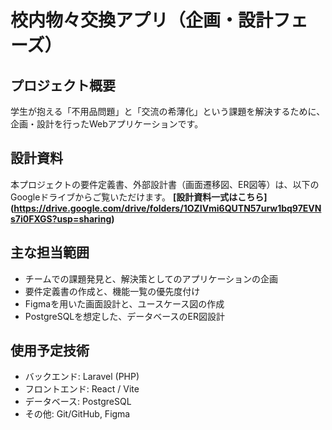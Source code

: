# 校内物々交換アプリ（企画・設計フェーズ）

## プロジェクト概要
学生が抱える「不用品問題」と「交流の希薄化」という課題を解決するために、企画・設計を行ったWebアプリケーションです。

## 設計資料
本プロジェクトの要件定義書、外部設計書（画面遷移図、ER図等）は、以下のGoogleドライブからご覧いただけます。
**[設計資料一式はこちら] (https://drive.google.com/drive/folders/1OZIVmi6QUTN57urw1bq97EVNs7i0FXGS?usp=sharing)**


## 主な担当範囲
- チームでの課題発見と、解決策としてのアプリケーションの企画
- 要件定義書の作成と、機能一覧の優先度付け
- Figmaを用いた画面設計と、ユースケース図の作成
- PostgreSQLを想定した、データベースのER図設計

## 使用予定技術
- バックエンド: Laravel (PHP)
- フロントエンド: React / Vite
- データベース: PostgreSQL
- その他: Git/GitHub, Figma
